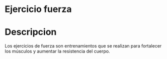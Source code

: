 # Ejercicio fuerza

# Descripcion
Los ejercicios de fuerza son entrenamientos que se realizan para fortalecer los músculos y aumentar la resistencia del cuerpo.